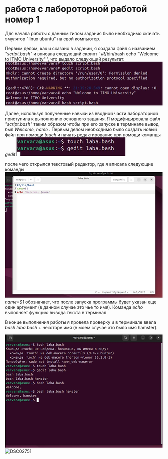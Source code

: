 # работа с лабороторной работой номер 1
Для начала работы с данным типом задания было необходимо скачать эмулятор "linux ubuntu" на свой компьютер.

Первым делом, как и сказано в задании, я создала файл с названием _"script.bash"_ и вписала следующий скрипт ' #!/bin/bash echo "Welcome to ITMO University" ', что выдало следующий результат:
![Image alt](https://github.com/patimakerr/patimakerr-in-ITMO/blob/main/лабораторная%201%20с1.JPG)

Далее, используя полученные навыки из вводной части лабораторной приступила к выполнению основного задания. Я модифицировала файл _"script.bash"_ таким образом чтобы при его запуске в терминале вывод был _Welcome, name_ .
Первым делом необходимо было создать новый файл при помощи _touch_ и начать редактирование при помощи команды _gedit
![Image alt](https://github.com/patimakerr/patimakerr-in-ITMO/blob/main/лаба1.2.JPG)_

после чего открылся текстовый редактор, где я вписала следующие команды
![Image alt](https://github.com/patimakerr/patimakerr-in-ITMO/blob/main/лаба%201.3.JPG)
_name=$1_ обозначает, что после запуска программы будет указан еще один аргумент (в данном случае это чье то имя). Команда _echo_ выполняет функцию вывода текста в терминал

В конце выполнения работы я провела проверку и в терминале ввела _bash laba.bash_ + некоторе имя (в моем случае это было имя hamster).

![Image alt](https://github.com/patimakerr/patimakerr-in-ITMO/blob/main/лаба1.4.JPG)
![DSC02751](https://github.com/user-attachments/assets/ec8e1b97-f4be-47a9-95b4-609c359383de)

